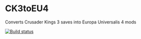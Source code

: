 # CK3toEU4
Converts Crusader Kings 3 saves into Europa Universalis 4 mods

[![Build status](https://ci.appveyor.com/api/projects/status/h8b09dkaycxot3mw?svg=true)](https://ci.appveyor.com/project/Idhrendur/ck3toeu4)
